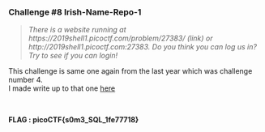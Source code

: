<h3>Challenge #8 Irish-Name-Repo-1</h3>
<blockquote><i>There is a website running at https://2019shell1.picoctf.com/problem/27383/ (link) or http://2019shell1.picoctf.com:27383. Do you think you can log us in? Try to see if you can login!</i></blockquote>

This challenge is same one again from the last year which was challenge number 4.   
I made write up to that one <a href="https://github.com/DejanJS/picoCTF-Writeups/blob/master/04.Irish%20Name%20Repo/Writeup.md">here</a>

<br>


<b>FLAG : picoCTF{s0m3_SQL_1fe77718} </b>